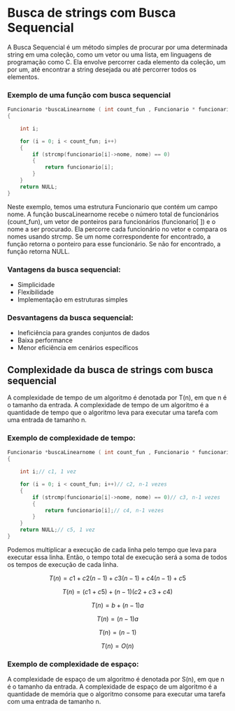 
# Busca de strings com Busca Sequencial

A Busca Sequencial é um método simples de procurar por uma determinada string em uma coleção, como um vetor ou uma lista, em linguagens de programação como C. Ela envolve percorrer cada elemento da coleção, um por um, até encontrar a string desejada ou até percorrer todos os elementos.
  
### Exemplo de uma função com busca sequencial
```c 
Funcionario *buscaLinearnome ( int count_fun , Funcionario * funcionario[], char * nome )
{

    int i;

    for (i = 0; i < count_fun; i++)
    {
        if (strcmp(funcionario[i]->nome, nome) == 0)
        {
            return funcionario[i];
        }
    }
    return NULL;
} 

```
Neste exemplo, temos uma estrutura Funcionario que contém um campo nome. A função buscaLinearnome recebe o número total de funcionários (count_fun), um vetor de ponteiros para funcionários (funcionario[ ]) e o nome a ser procurado. Ela percorre cada funcionário no vetor e compara os nomes usando strcmp. Se um nome correspondente for encontrado, a função retorna o ponteiro para esse funcionário. Se não for encontrado, a função retorna NULL.
### Vantagens da busca sequencial:
* Simplicidade
* Flexibilidade
* Implementação em estruturas simples
### Desvantagens da busca sequencial:
* Ineficiência para grandes conjuntos de dados
* Baixa performance
* Menor eficiência em cenários específicos



## Complexidade da busca de strings com busca sequencial
A complexidade de tempo de um algoritmo é denotada por T(n), em que n é o tamanho da entrada. A complexidade de tempo de um algoritmo é a quantidade de tempo que o algoritmo leva para executar uma tarefa com uma entrada de tamanho n.

### Exemplo de complexidade de tempo: 
```c 
Funcionario *buscaLinearnome ( int count_fun , Funcionario * funcionario[], char * nome )
{

    int i;// c1, 1 vez

    for (i = 0; i < count_fun; i++)// c2, n-1 vezes
    {
        if (strcmp(funcionario[i]->nome, nome) == 0)// c3, n-1 vezes
        {
            return funcionario[i];// c4, n-1 vezes
        }
    }
    return NULL;// c5, 1 vez
} 

```
Podemos multiplicar a execução de cada linha pelo tempo que leva para executar essa linha. Então, o tempo total de execução será a soma de todos os tempos de execução de cada linha.

$$ T(n) = c1 + c2(n-1) + c3(n-1) + c4(n-1) + c5   $$

$$ T(n) = (c1 + c5) +  (n-1)(c2 + c3 + c4) $$

$$ T(n) = b +  (n-1)a $$

$$ T(n) =  (n-1)a $$

$$ T(n) =  (n-1) $$

$$ T(n) =  O(n) $$


### Exemplo de complexidade de espaço: 

A complexidade de espaço de um algoritmo é denotada por S(n), em que n é o tamanho da entrada. A complexidade de espaço de um algoritmo é a quantidade de memória que o algoritmo consome para executar uma tarefa com uma entrada de tamanho n.

